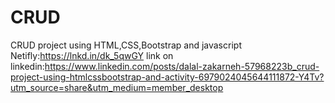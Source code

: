 # CRUD
CRUD project using HTML,CSS,Bootstrap and javascript
Netifly:https://lnkd.in/dk_5qwGY
 link on linkedin:https://www.linkedin.com/posts/dalal-zakarneh-57968223b_crud-project-using-htmlcssbootstrap-and-activity-6979024045644111872-Y4Tv?utm_source=share&utm_medium=member_desktop
